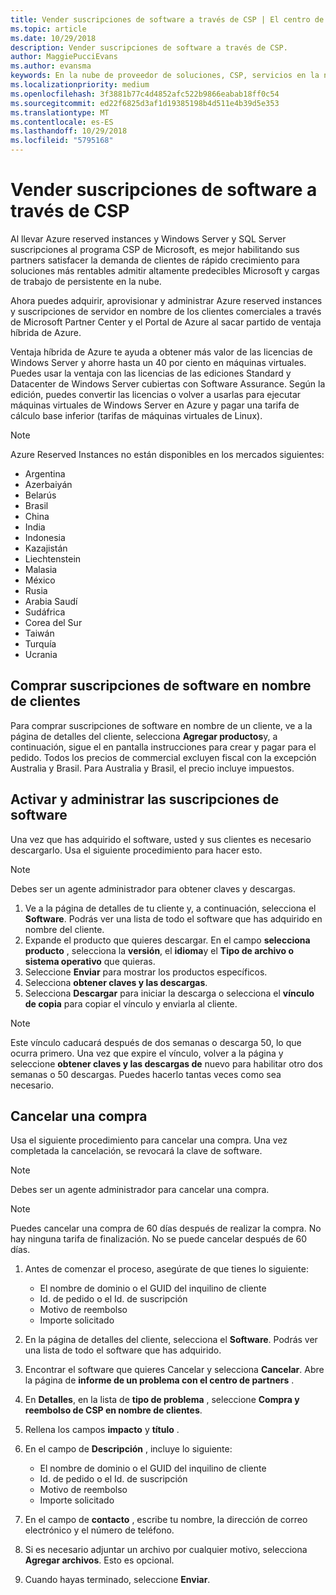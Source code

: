 ```yaml
---
title: Vender suscripciones de software a través de CSP | El centro de partners
ms.topic: article
ms.date: 10/29/2018
description: Vender suscripciones de software a través de CSP.
author: MaggiePucciEvans
ms.author: evansma
keywords: En la nube de proveedor de soluciones, CSP, servicios en la nube, Azure, Azure RI, Windows Server, SQL Server, las suscripciones de software
ms.localizationpriority: medium
ms.openlocfilehash: 3f3881b77c4d4852afc522b9866eabab18ff0c54
ms.sourcegitcommit: ed22f6825d3af1d19385198b4d511e4b39d5e353
ms.translationtype: MT
ms.contentlocale: es-ES
ms.lasthandoff: 10/29/2018
ms.locfileid: "5795168"
---
```

# <a name="sell-software-subscriptions-through-csp"></a>Vender suscripciones de software a través de CSP

Al llevar Azure reserved instances y Windows Server y SQL Server suscripciones al programa CSP de Microsoft, es mejor habilitando sus partners satisfacer la demanda de clientes de rápido crecimiento para soluciones más rentables admitir altamente predecibles Microsoft y cargas de trabajo de persistente en la nube. 

Ahora puedes adquirir, aprovisionar y administrar Azure reserved instances y suscripciones de servidor en nombre de los clientes comerciales a través de Microsoft Partner Center y el Portal de Azure al sacar partido de ventaja híbrida de Azure. 

Ventaja híbrida de Azure te ayuda a obtener más valor de las licencias de Windows Server y ahorre hasta un 40 por ciento en máquinas virtuales. Puedes usar la ventaja con las licencias de las ediciones Standard y Datacenter de Windows Server cubiertas con Software Assurance. Según la edición, puedes convertir las licencias o volver a usarlas para ejecutar máquinas virtuales de Windows Server en Azure y pagar una tarifa de cálculo base inferior (tarifas de máquinas virtuales de Linux).

> [!NOTE]  
> Azure Reserved Instances no están disponibles en los mercados siguientes:  
> * Argentina
> * Azerbaiyán
> * Belarús
> * Brasil
> * China
> * India
> * Indonesia
> * Kazajistán
> * Liechtenstein
> * Malasia
> * México
> * Rusia
> * Arabia Saudí
> * Sudáfrica
> * Corea del Sur
> * Taiwán
> * Turquía
> * Ucrania

## <a name="buy-software-subscriptions-on-behalf-of-customers"></a>Comprar suscripciones de software en nombre de clientes

Para comprar suscripciones de software en nombre de un cliente, ve a la página de detalles del cliente, selecciona **Agregar productos**y, a continuación, sigue el en pantalla instrucciones para crear y pagar para el pedido. Todos los precios de commercial excluyen fiscal con la excepción Australia y Brasil. Para Australia y Brasil, el precio incluye impuestos.


## <a name="activate-and-manage-software-subscriptions"></a>Activar y administrar las suscripciones de software

Una vez que has adquirido el software, usted y sus clientes es necesario descargarlo. Usa el siguiente procedimiento para hacer esto. 

>[!NOTE]
>Debes ser un agente administrador para obtener claves y descargas. 

1. Ve a la página de detalles de tu cliente y, a continuación, selecciona el **Software**. Podrás ver una lista de todo el software que has adquirido en nombre del cliente. 
2.  Expande el producto que quieres descargar. En el campo **selecciona producto** , selecciona la **versión**, el **idioma**y el **Tipo de archivo o sistema operativo** que quieras. 
3.  Seleccione **Enviar** para mostrar los productos específicos. 
4.  Selecciona **obtener claves y las descargas**. 
5.  Selecciona **Descargar** para iniciar la descarga o selecciona el **vínculo de copia** para copiar el vínculo y enviarla al cliente. 

>[!NOTE]
>Este vínculo caducará después de dos semanas o descarga 50, lo que ocurra primero. Una vez que expire el vínculo, volver a la página y seleccione **obtener claves y las descargas de** nuevo para habilitar otro dos semanas o 50 descargas. Puedes hacerlo tantas veces como sea necesario. 


## <a name="cancel-a-purchase"></a>Cancelar una compra
Usa el siguiente procedimiento para cancelar una compra. Una vez completada la cancelación, se revocará la clave de software. 

>[!NOTE]
>Debes ser un agente administrador para cancelar una compra. 

>[!NOTE]
>Puedes cancelar una compra de 60 días después de realizar la compra. No hay ninguna tarifa de finalización. No se puede cancelar después de 60 días. 

1.  Antes de comenzar el proceso, asegúrate de que tienes lo siguiente: 
    -   El nombre de dominio o el GUID del inquilino de cliente
    -   Id. de pedido o el Id. de suscripción
    -   Motivo de reembolso
    -   Importe solicitado

2.  En la página de detalles del cliente, selecciona el **Software**. Podrás ver una lista de todo el software que has adquirido. 

3.  Encontrar el software que quieres Cancelar y selecciona **Cancelar**. Abre la página de **informe de un problema con el centro de partners** . 

4.  En **Detalles**, en la lista de **tipo de problema** , seleccione **Compra y reembolso de CSP en nombre de clientes**.

5.  Rellena los campos **impacto** y **título** . 

6.  En el campo de **Descripción** , incluye lo siguiente: 
    -   El nombre de dominio o el GUID del inquilino de cliente
    -   Id. de pedido o el Id. de suscripción
    -   Motivo de reembolso
    -   Importe solicitado

7.  En el campo de **contacto** , escribe tu nombre, la dirección de correo electrónico y el número de teléfono. 

8.  Si es necesario adjuntar un archivo por cualquier motivo, selecciona **Agregar archivos**. Esto es opcional. 

9.  Cuando hayas terminado, seleccione **Enviar**.
